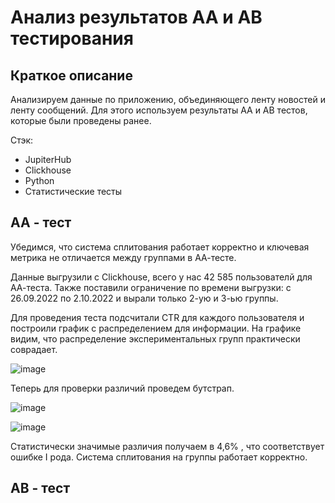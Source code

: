 # Анализ результатов АА и АВ тестирования

## Краткое описание

Анализируем данные по приложению, объединяющего ленту новостей и ленту сообщений. Для этого используем результаты АА и АВ тестов, которые были проведены ранее.

Стэк:

- JupiterHub
- Clickhouse
- Python
- Статистические тесты

## АА - тест
Убедимся, что система сплитования работает корректно и ключевая метрика не отличается между группами в АА-тесте.

Данные выгрузили с Clickhouse, всего у нас 42 585 пользователй для АА-теста. Также поставили ограничение по времени выгрузки: с 26.09.2022 по 2.10.2022 и вырали только 2-ую и 3-ью группы.

Для проведения теста подсчитали CTR для каждого пользователя и построили график с распределением для информации. На графике видим, что распределение экспериментальных групп практически соврадает.

![image](https://user-images.githubusercontent.com/100629361/206895677-7b6cfc46-f868-4afd-af04-186b8a86284f.png)

Теперь для проверки различий проведем бутстрап.

![image](https://user-images.githubusercontent.com/100629361/206895802-8659d53a-e5dc-4c97-a06c-4009c00cf857.png)

![image](https://user-images.githubusercontent.com/100629361/206895815-091dd806-6d8f-4227-9f0f-3b747f0e9211.png)

Статистически значимые различия получаем в 4,6% , что соответствует ошибке I рода. 
Система сплитования на группы работает корректно.

## АВ - тест

